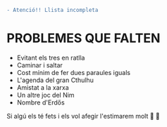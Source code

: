 ```diff
- Atenció!! Llista incompleta
```
# PROBLEMES QUE FALTEN
- Evitant els tres en ratlla
- Caminar i saltar
- Cost mínim de fer dues paraules iguals
- L'agenda del gran Cthulhu
- Amistat a la xarxa
- Un altre joc del Nim
- Nombre d'Erdős

Si algú els té fets i els vol afegir l'estimarem molt :purple_heart: :yellow_heart:
